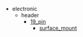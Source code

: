 * electronic
  * header
    * [19_pin](electronic/header/19_pin)
      * [surface_mount](electronic/header/19_pin/surface_mount)
